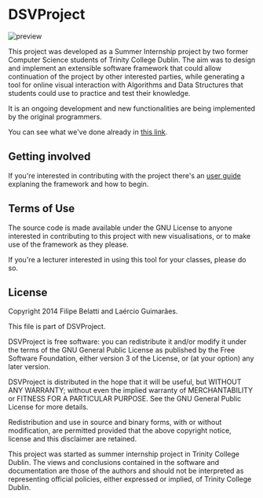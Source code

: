 # DSVProject
![preview](http://dsvproject.github.io/dsvproject/documentation/userGuide/img/index.png)

This project was developed as a Summer Internship project by two former Computer Science students of Trinity College Dublin. The aim was to design and implement an extensible software framework that could allow continuation of the project by other interested parties, while generating a tool for online visual interaction with Algorithms and Data Structures that students could use to practice and test their knowledge.

It is an ongoing development and new functionalities are being implemented by the original programmers.

You can see what we've done already in [this link](http://dsvproject.github.io/dsvproject).

## Getting involved

If you're interested in contributing with the project there's an [user guide](http://dsvproject.github.io/dsvproject/documentation/userGuide/userGuide.html) explaning the framework and how to begin.

## Terms of Use
The source code is made available under the GNU License to anyone interested in contributing to this project with new visualisations, or to make use of the framework as they please.

If you're a lecturer interested in using this tool for your classes, please do so.

## License

Copyright 2014 Filipe Belatti and Laércio Guimarães.

This file is part of DSVProject.

DSVProject is free software: you can redistribute it and/or modify
it under the terms of the GNU General Public License as published by
the Free Software Foundation, either version 3 of the License, or
(at your option) any later version.

DSVProject is distributed in the hope that it will be useful,
but WITHOUT ANY WARRANTY; without even the implied warranty of
MERCHANTABILITY or FITNESS FOR A PARTICULAR PURPOSE.  See the
GNU General Public License for more details.

Redistribution and use in source and binary forms, with or without modification,
are permitted provided that the above copyright notice, license and this disclaimer 
are retained.

This project was started as summer internship project in Trinity College Dublin.
The views and conclusions contained in the software and documentation are those
of the authors and should not be interpreted as representing official policies,
either expressed or implied, of Trinity College Dublin.
